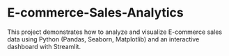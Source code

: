 # E-commerce-Sales-Analytics
This project demonstrates how to analyze and visualize E-commerce sales data using Python (Pandas, Seaborn, Matplotlib) and an interactive dashboard with Streamlit.
